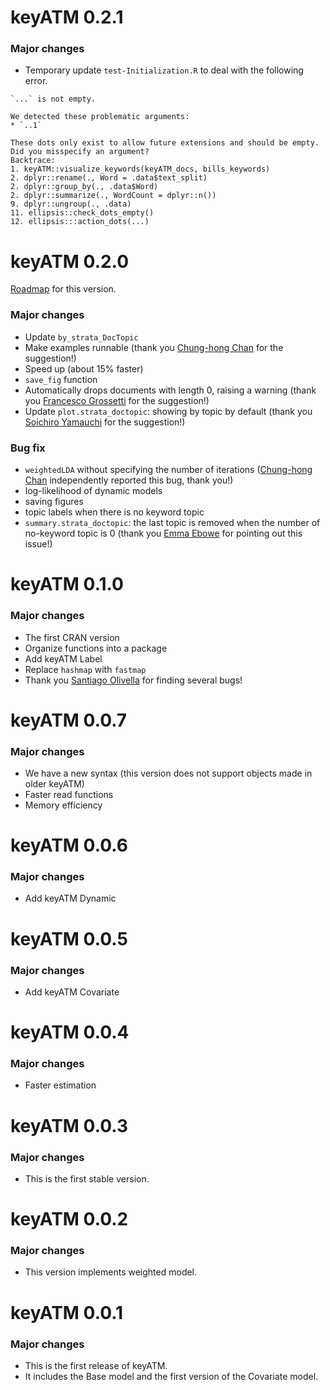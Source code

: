 # keyATM 0.2.1
### Major changes
* Temporary update `test-Initialization.R` to deal with the following error.
```
`...` is not empty.

We detected these problematic arguments:
* `..1`

These dots only exist to allow future extensions and should be empty.
Did you misspecify an argument?
Backtrace:
1. keyATM::visualize_keywords(keyATM_docs, bills_keywords)
2. dplyr::rename(., Word = .data$text_split)
2. dplyr::group_by(., .data$Word)
2. dplyr::summarize(., WordCount = dplyr::n())
9. dplyr::ungroup(., .data)
11. ellipsis::check_dots_empty()
12. ellipsis:::action_dots(...)
```

# keyATM 0.2.0
[Roadmap](https://github.com/keyATM/keyATM/projects/1) for this version.

### Major changes
* Update `by_strata_DocTopic`
* Make examples runnable (thank you [Chung-hong Chan](https://github.com/chainsawriot) for the suggestion!)
* Speed up (about 15% faster)
* `save_fig` function
* Automatically drops documents with length 0, raising a warning (thank you [Francesco Grossetti](https://github.com/contefranz) for the suggestion!)
* Update `plot.strata_doctopic`: showing by topic by default (thank you [Soichiro Yamauchi](https://soichiroy.github.io/) for the suggestion!)

### Bug fix
* `weightedLDA` without specifying the number of iterations ([Chung-hong Chan](https://github.com/chainsawriot) independently reported this bug, thank you!)
* log-likelihood of dynamic models 
* saving figures
* topic labels when there is no keyword topic
* `summary.strata_doctopic`: the last topic is removed when the number of no-keyword topic is 0 (thank you [Emma Ebowe](https://gov.harvard.edu/people/emma-ebowe) for pointing out this issue!)

# keyATM 0.1.0
### Major changes
* The first CRAN version
* Organize functions into a package
* Add keyATM Label
* Replace `hashmap` with `fastmap`
* Thank you [Santiago Olivella](http://santiagoolivella.info/) for finding several bugs!

# keyATM 0.0.7
### Major changes
* We have a new syntax (this version does not support objects made in older keyATM)
* Faster read functions
* Memory efficiency

# keyATM 0.0.6
### Major changes
* Add keyATM Dynamic

# keyATM 0.0.5
### Major changes
* Add keyATM Covariate

# keyATM 0.0.4
### Major changes
* Faster estimation

# keyATM 0.0.3
### Major changes
* This is the first stable version.

# keyATM 0.0.2
### Major changes
* This version implements weighted model.

# keyATM 0.0.1
### Major changes
* This is the first release of keyATM.
* It includes the Base model and the first version of the Covariate model.
